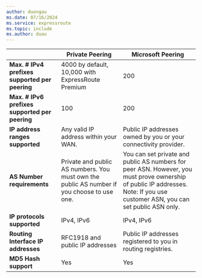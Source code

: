```yaml
---
author: duongau
ms.date: 07/16/2024
ms.service: expressroute
ms.topic: include
ms.author: duau
---
```


|  | **Private Peering** | **Microsoft Peering** |
| --- | --- | --- |
| **Max. # IPv4 prefixes supported per peering** |4000 by default, 10,000 with ExpressRoute Premium |200 |
| **Max. # IPv6 prefixes supported per peering** |100 |200 |
| **IP address ranges supported** |Any valid IP address within your WAN. |Public IP addresses owned by you or your connectivity provider. |
| **AS Number requirements** |Private and public AS numbers. You must own the public AS number if you choose to use one. |You can set private and public AS numbers for peer ASN. However, you must prove ownership of public IP addresses. Note: If you use customer ASN, you can set public ASN only.|
| **IP protocols supported**| IPv4, IPv6 |  IPv4, IPv6 |
| **Routing Interface IP addresses** |RFC1918 and public IP addresses |Public IP addresses registered to you in routing registries. |
| **MD5 Hash support** |Yes |Yes |
